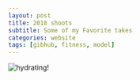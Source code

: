 ```yaml
---
layout: post
title: 2018 shoots
subtitle: Some of my Favorite takes
categories: website
tags: [gibhub, fitness, model]
---
```


![hydrating!](/assets/images/GSN_2746.jpg "GSN")
